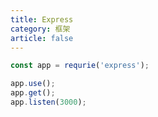 ```yaml
---
title: Express
category: 框架
article: false
---
```


```js
const app = requrie('express');

app.use();
app.get();
app.listen(3000);
```

<!-- to be updated -->